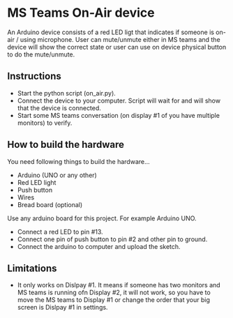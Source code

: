 # MS Teams On-Air device

An Arduino device consists of a red LED ligt that indicates if
someone is on-air / using microphone. User can mute/unmute either 
in MS teams and the device will show the correct state or user can 
use on device physical button to do the mute/unmute.

## Instructions
* Start the python script (on_air.py).
* Connect the device to your computer. Script will wait for and will
  show that the device is connected.
* Start some MS teams conversation (on display #1 of you have
  multiple monitors) to verify.

## How to build the hardware
You need following things to build the hardware...
- Arduino (UNO or any other)
- Red LED light
- Push button
- Wires
- Bread board (optional)

Use any arduino board for this project. For example Arduino UNO.
- Connect a red LED to pin #13.
- Connect one pin of push button to pin #2 and other pin to ground.
- Connect the arduino to computer and upload the sketch.


## Limitations
- It only works on Dislpay #1. It means if someone has two monitors
and MS teams is running ofn Display #2, it will not work, so you have
to move the MS teams to Display #1 or change the order that your big screen
is Dislpay #1 in settings.
